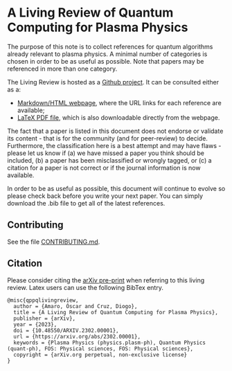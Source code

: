 # A Living Review of Quantum Computing for Plasma Physics

The purpose of this note is to collect references for quantum algorithms already relevant to plasma physics.  A minimal number of categories is chosen in order to be as useful as possible. Note that papers may be referenced in more than one category.

The Living Review is hosted as a [Github project](https://github.com/QPPQLivingReview/review). It can be consulted either as a:
* [Markdown/HTML webpage](https://qppqlivingreview.github.io/review/), where the URL links for each reference are available;
* [LaTeX PDF file](https://qppqlivingreview.github.io/review/review/review.pdf), which is also downloadable directly from the webpage.

The fact that a paper is listed in this document does not endorse or validate its content - that is for the community (and for peer-review) to decide.  Furthermore, the classification here is a best attempt and may have flaws - please let us know if (a) we have missed a paper you think should be included, (b) a paper has been misclassified or wrongly tagged, or (c) a citation for a paper is not correct or if the journal information is now available.

In order to be as useful as possible, this document will continue to evolve so please check back before you write your next paper. You can simply download the .bib file to get all of the latest references.

## Contributing
See the file [CONTRIBUTING.md](https://github.com/QPPQLivingReview/review/blob/main/CONTRIBUTING.md).

## Citation
Please consider citing the [arXiv pre-print](https://arxiv.org/abs/2302.00001) when referring to this living review. Latex users can use the following BibTex entry.
```
@misc{qppqlivingreview,
  author = {Amaro, Óscar and Cruz, Diogo},
  title = {A Living Review of Quantum Computing for Plasma Physics},
  publisher = {arXiv},
  year = {2023},
  doi = {10.48550/ARXIV.2302.00001},
  url = {https://arxiv.org/abs/2302.00001},
  keywords = {Plasma Physics (physics.plasm-ph), Quantum Physics (quant-ph), FOS: Physical sciences, FOS: Physical sciences},
  copyright = {arXiv.org perpetual, non-exclusive license}
}
```
